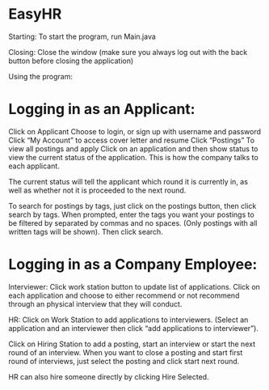 # EasyHR

Starting: To start the program, run Main.java

Closing: Close the window (make sure you always log out with the back button before closing the application)

Using the program:

# Logging in as an Applicant:
Click on Applicant
Choose to login, or sign up with username and password
Click “My Account” to access cover letter and resume
Click “Postings” To view all postings and apply
Click on an application and then show status to view the current status of the application. This is how the
company talks to each applicant.

The current status will tell the applicant which round it is currently in, as well as whether not it is proceeded
to the next round.

To search for postings by tags, just click on the postings button, then click search by tags. When prompted, enter the
tags you want your postings to be filtered by separated by commas and no spaces. (Only postings with all written tags
will be shown). Then click search.

# Logging in as a Company Employee:

Interviewer:
Click work station button to update list of applications. Click on each application and choose to either recommend or
not recommend through an physical interview that they will conduct.

HR:
Click on Work Station to add applications to interviewers. (Select an application and an interviewer then click “add
applications to interviewer”).

Click on Hiring Station to add a posting, start an interview or start the next round of an interview. When you want
to close a posting and start first round of interviews, just select the posting and click start next round.

HR can also hire someone directly by clicking Hire Selected.
